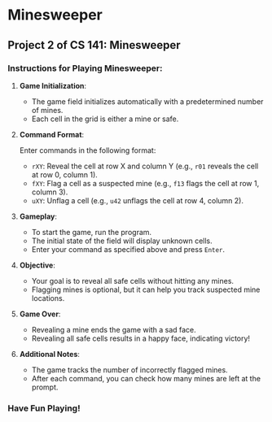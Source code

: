 # Minesweeper

## Project 2 of CS 141: Minesweeper

### Instructions for Playing Minesweeper:

1. **Game Initialization**:
   - The game field initializes automatically with a predetermined number of mines.
   - Each cell in the grid is either a mine or safe.

2. **Command Format**:

   Enter commands in the following format:
     - `rXY`: Reveal the cell at row X and column Y (e.g., `r01` reveals the cell at row 0, column 1).
     - `fXY`: Flag a cell as a suspected mine (e.g., `f13` flags the cell at row 1, column 3).
     - `uXY`: Unflag a cell (e.g., `u42` unflags the cell at row 4, column 2).

4. **Gameplay**:
   - To start the game, run the program.
   - The initial state of the field will display unknown cells.
   - Enter your command as specified above and press `Enter`.

5. **Objective**:
   - Your goal is to reveal all safe cells without hitting any mines.
   - Flagging mines is optional, but it can help you track suspected mine locations.

6. **Game Over**:
   - Revealing a mine ends the game with a sad face.
   - Revealing all safe cells results in a happy face, indicating victory!

7. **Additional Notes**:
   - The game tracks the number of incorrectly flagged mines.
   - After each command, you can check how many mines are left at the prompt.

### Have Fun Playing!
